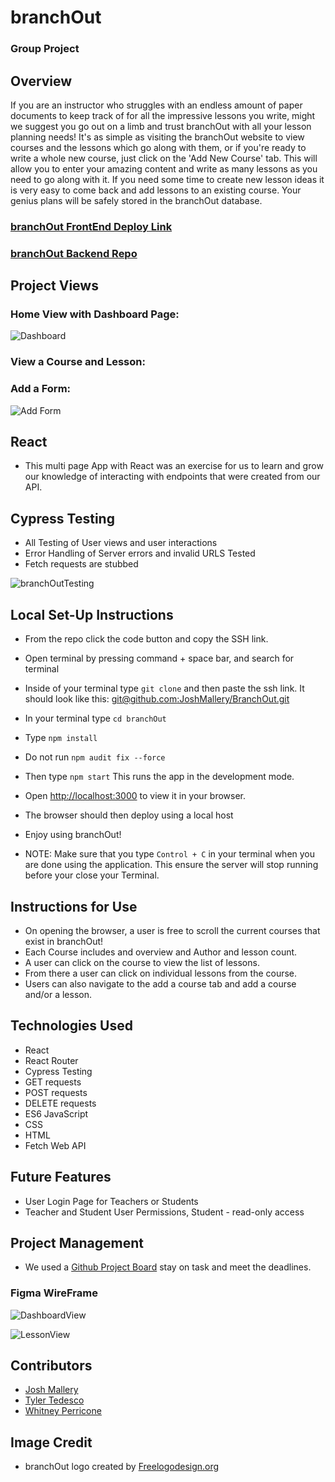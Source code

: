 # branchOut

### Group Project

## Overview

If you are an instructor who struggles with an endless amount of paper documents to keep track of for all the impressive lessons you write, might we suggest you go out on a limb and trust branchOut with all your lesson planning needs! It's as simple as visiting the branchOut website to view courses and the lessons which go along with them, or if you're ready to write a whole new course, just click on the 'Add New Course' tab. This will allow you to enter your amazing content and write as many lessons as you need to go along with it. If you need some time to create new lesson ideas it is very easy to come back and add lessons to an existing course. Your genius plans will be safely stored in the branchOut database.

### [branchOut FrontEnd Deploy Link](https://joshmallery.github.io/BranchOut/)

### [branchOut Backend Repo](https://github.com/JoshMallery/BranchOut-api)

## Project Views

### Home View with Dashboard Page:
![Dashboard]()

### View a Course and Lesson:


### Add a Form:
![Add Form]()

## React

- This multi page App with React was an exercise for us to learn and grow our knowledge of interacting with endpoints that were created from our API.


## Cypress Testing

- All Testing of User views and user interactions
- Error Handling of Server errors and invalid URLS Tested
- Fetch requests are stubbed

![branchOutTesting](https://user-images.githubusercontent.com/96563007/172269234-2833d634-4807-4a16-8a2f-f7195d21c53a.gif)

## Local Set-Up Instructions

- From the repo click the code button and copy the SSH link.
- Open terminal by pressing command + space bar, and search for terminal
- Inside of your terminal type `git clone` and then paste the ssh link. It should look like this: [git@github.com:JoshMallery/BranchOut.git](git@github.com:JoshMallery/BranchOut.git)
- In your terminal type `cd branchOut`
- Type `npm install`
- Do not run `npm audit fix --force`
- Then type `npm start` This runs the app in the development mode.
- Open [http://localhost:3000](http://localhost:3000) to view it in your browser.
- The browser should then deploy using a local host
- Enjoy using branchOut!

- NOTE: Make sure that you type `Control + C` in your terminal when you are done using the application. This ensure the server will stop running before your close your Terminal.

## Instructions for Use

- On opening the browser, a user is free to scroll the current courses that exist in branchOut!
- Each Course includes and overview and Author and lesson count.
- A user can click on the course to view the list of lessons.
- From there a user can click on individual lessons from the course.
- Users can also navigate to the add a course tab and add a course and/or a lesson.  

## Technologies Used

- React
- React Router
- Cypress Testing
- GET requests
- POST requests
- DELETE requests
- ES6 JavaScript
- CSS
- HTML
- Fetch Web API

## Future Features

- User Login Page for Teachers or Students
- Teacher and Student User Permissions, Student - read-only access

## Project Management

- We used a [Github Project Board](https://github.com/JoshMallery/BranchOut/projects/1) stay on task and meet the deadlines.

### Figma WireFrame
![DashboardView](https://user-images.githubusercontent.com/96563007/172260248-35226b8f-aee1-4b84-84eb-6a80c3ea589f.png)

![LessonView](https://user-images.githubusercontent.com/96563007/172260380-1f6bcde7-ddba-460b-a902-906adc0512f2.png)


## Contributors

- [Josh Mallery](https://github.com/JoshMallery)
- [Tyler Tedesco](https://github.com/sted1994)
- [Whitney Perricone](https://github.com/Wperricone)

## Image Credit

- branchOut logo created by [Freelogodesign.org](https://www.freelogodesign.org/)
